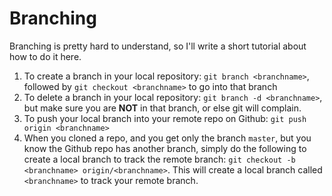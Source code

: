 # Branching
Branching is pretty hard to understand, so I'll write a short tutorial about how to do it here.  

1. To create a branch in your local repository: `git branch <branchname>`, followed by `git checkout <branchname>` to go into that branch
2. To delete a branch in your local repository: `git branch -d <branchname>`, but make sure you are **NOT** in that branch, or else git will complain.
3. To push your local branch into your remote repo on Github: `git push origin <branchname>`
4. When you cloned a repo, and you get only the branch `master`, but you know the Github repo has another branch, simply do the following to create a local branch to track the remote branch: `git checkout -b <branchname> origin/<branchname>`. This will create a local branch called `<branchname>` to track your remote branch.